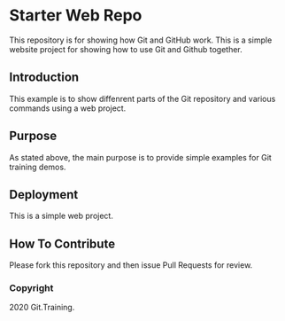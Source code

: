 # Starter Web Repo

This repository is for showing how Git and GitHub work.
This is a simple website project for showing how to use Git and Github together.

## Introduction

This example is to show diffenrent parts of the Git repository and various commands
using a web project.

## Purpose

As stated above, the main purpose is to provide simple examples for Git training demos.

## Deployment

This is a simple web project.

## How To Contribute

Please fork this repository and then issue Pull Requests for review.

### Copyright

2020 Git.Training.
